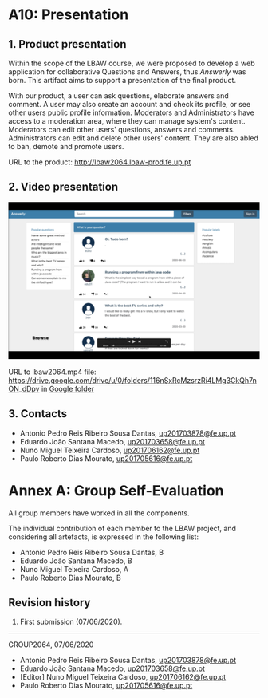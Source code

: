 # A10: Presentation
 
## 1. Product presentation
  
Within the scope of the LBAW course, we were proposed to develop a web application for collaborative Questions and Answers, thus _Answerly_ was born. This artifact aims to support a presentation of the final product.

With our product, a user can ask questions, elaborate answers and comment. A user may also create an account and check its profile, or see other users public profile information. Moderators and Administrators have access to a moderation area, where they can manage system's content. Moderators can edit other users' questions, answers and comments. Administrators can edit and delete other users' content. They are also abled to ban, demote and promote users.

URL to the product: http://lbaw2064.lbaw-prod.fe.up.pt  

## 2. Video presentation

![Figure 1 - Video](./screenshots/a10-3.png)

URL to lbaw2064.mp4 file: https://drive.google.com/drive/u/0/folders/116nSxRcMzsrzRi4LMg3CkQh7nON_dDpv
in [Google folder](https://drive.google.com/open?id=1C8ZAcqh6HRPsQEVpTRDeNNPwzKWXLPh4 "Videos folder")   

## 3. Contacts

- Antonio Pedro Reis Ribeiro Sousa Dantas, up201703878@fe.up.pt
- Eduardo João Santana Macedo, up201703658@fe.up.pt
- Nuno Miguel Teixeira Cardoso, up201706162@fe.up.pt
- Paulo Roberto Dias Mourato, up201705616@fe.up.pt

# Annex A: Group Self-Evaluation

All group members have worked in all the components.

The individual contribution of each member to the LBAW project, and considering all artefacts, is expressed in the following list:

* Antonio Pedro Reis Ribeiro Sousa Dantas, B
* Eduardo João Santana Macedo, B
* Nuno Miguel Teixeira Cardoso, A
* Paulo Roberto Dias Mourato, B

## Revision history
1. First submission (07/06/2020).

***
GROUP2064, 07/06/2020
 
- Antonio Pedro Reis Ribeiro Sousa Dantas, up201703878@fe.up.pt
- Eduardo João Santana Macedo, up201703658@fe.up.pt
- [Editor] Nuno Miguel Teixeira Cardoso, up201706162@fe.up.pt
- Paulo Roberto Dias Mourato, up201705616@fe.up.pt